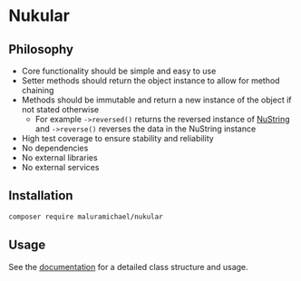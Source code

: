 # Nukular

## Philosophy

* Core functionality should be simple and easy to use
* Setter methods should return the object instance to allow for method chaining
* Methods should be immutable and return a new instance of the object if not stated otherwise
  * For example `->reversed()` returns the reversed instance of [NuString](/docs/classes/Nukular-NuString.html) and `->reverse()` reverses the data in the NuString instance
* High test coverage to ensure stability and reliability
* No dependencies
* No external libraries
* No external services

## Installation

```bash
composer require maluramichael/nukular
```

## Usage

See the [documentation](/docs/index.html) for a detailed class structure and usage.
